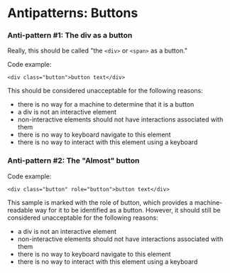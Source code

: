 # Antipatterns: Buttons

### Anti-pattern \#1: The div as a button

Really, this should be called "the `<div>` or `<span>` as a button."

Code example: 

```markup
<div class="button">button text</div>
```

This should be considered unacceptable for the following reasons: 

* there is no way for a machine to determine that it is a button
* a div is not an interactive element 
* non-interactive elements should not have interactions associated with them
* there is no way to keyboard navigate to this element
* there is no way to interact with this element using a keyboard

### Anti-pattern \#2: The "Almost" button

Code example: 

```markup
<div class="button" role="button">button text</div>
```

This sample is marked with the role of button, which provides a machine-readable way for it to be identified as a button. However, it should still be considered unacceptable for the following reasons: 

* a div is not an interactive element 
* non-interactive elements should not have interactions associated with them
* there is no way to keyboard navigate to this element
* there is no way to interact with this element using a keyboard



